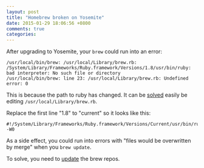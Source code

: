 ```yaml
---
layout: post
title: "Homebrew broken on Yosemite"
date: 2015-01-29 18:06:56 +0800
comments: true
categories: 
---
```


After upgrading to Yosemite, your `brew` could run into an error:

    /usr/local/bin/brew: /usr/local/Library/brew.rb: /System/Library/Frameworks/Ruby.framework/Versions/1.8/usr/bin/ruby: bad interpreter: No such file or directory
    /usr/local/bin/brew: line 23: /usr/local/Library/brew.rb: Undefined error: 0

<!-- more -->

This is because the path to ruby has changed. It can be [solved](http://stackoverflow.com/a/24244945/242682) easily be editing `/usr/local/Library/brew.rb`.

Replace the first line "1.8" to "current" so it looks like this:

    #!/System/Library/Frameworks/Ruby.framework/Versions/Current/usr/bin/ruby -W0

As a side effect, you could run into errors with "files would be overwritten by merge" when you `brew update`.

To solve, you need to [update](http://stackoverflow.com/a/12031907/242682) the brew repos.
